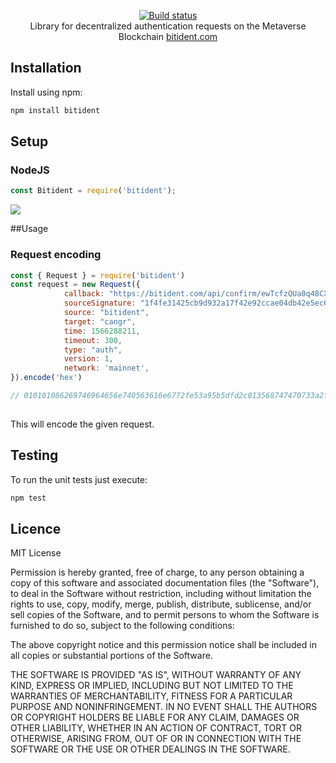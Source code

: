 <p align="center">
  <a href="https://bitident.com">
    <img src="https://raw.githubusercontent.com/mvs-org/lightwallet/master/src/assets/logo.png" alt="">
  </a>
  <br>
  <a href="https://travis-ci.org/canguruhh/bitidentjs">
     <img src="https://travis-ci.org/canguruhh/bitidentjs.png?branch=master" alt="Build status">
  </a>
  <br>
  Library for decentralized authentication requests on the Metaverse Blockchain
  <a href="https://bitident.com">bitident.com</a>
</p>

## Installation
Install using npm:
``` bash
npm install bitident
```

## Setup
### NodeJS
``` javascript
const Bitident = require('bitident');
```
<a href="https://nodei.co/npm/bitident/"><img src="https://nodei.co/npm/bitident.png?downloads=true&downloadRank=true&stars=true"></a>

##Usage
### Request encoding
``` javascript
const { Request } = require('bitident')
const request = new Request({
            callback: "https://bitident.com/api/confirm/ewTcfzQUa0q48CXepYpy",
            sourceSignature: "1f4fe31425cb9d932a17f42e92ccae04db42e5ec684e5c93569853bbd38ea23b0202865474f970eeb4931f2175d0031aa99834e9e52b09359c52a3a08f522f0838",
            source: "bitident",
            target: "cangr",
            time: 1566288211,
            timeout: 300,
            type: "auth",
            version: 1,
            network: 'mainnet',
}).encode('hex')

// 010101086269746964656e740563616e6772fe53a95b5dfd2c013568747470733a2f2f6269746964656e742e636f6d2f6170692f636f6e6669726d2f65775463667a5155613071343843586570597079411f4fe31425cb9d932a17f42e92ccae04db42e5ec684e5c93569853bbd38ea23b0202865474f970eeb4931f2175d0031aa99834e9e52b09359c52a3a08f522f0838
  
```
This will encode the given request.

## Testing
To run the unit tests just execute:
``` bash
npm test
```
## Licence

MIT License

Permission is hereby granted, free of charge, to any person obtaining a copy
of this software and associated documentation files (the "Software"), to deal
in the Software without restriction, including without limitation the rights
to use, copy, modify, merge, publish, distribute, sublicense, and/or sell
copies of the Software, and to permit persons to whom the Software is
furnished to do so, subject to the following conditions:

The above copyright notice and this permission notice shall be included in all
copies or substantial portions of the Software.

THE SOFTWARE IS PROVIDED "AS IS", WITHOUT WARRANTY OF ANY KIND, EXPRESS OR
IMPLIED, INCLUDING BUT NOT LIMITED TO THE WARRANTIES OF MERCHANTABILITY,
FITNESS FOR A PARTICULAR PURPOSE AND NONINFRINGEMENT. IN NO EVENT SHALL THE
AUTHORS OR COPYRIGHT HOLDERS BE LIABLE FOR ANY CLAIM, DAMAGES OR OTHER
LIABILITY, WHETHER IN AN ACTION OF CONTRACT, TORT OR OTHERWISE, ARISING FROM,
OUT OF OR IN CONNECTION WITH THE SOFTWARE OR THE USE OR OTHER DEALINGS IN THE
SOFTWARE.
